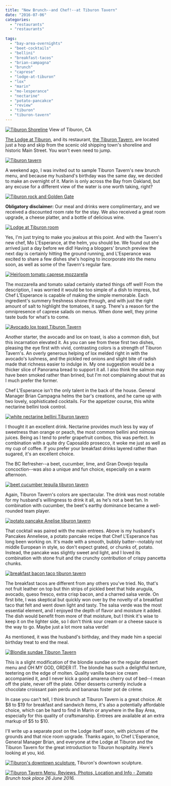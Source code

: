 ```yaml
---
title: "New Brunch--and Chef!--at Tiburon Tavern"
date: "2016-07-06"
categories:
  - "restaurants"
  - "restaurants"
  
tags:
  - "bay-area-overnights"
  - "beet-cocktails"
  - "bellini"
  - "breakfast-tacos"
  - "brian-campagna"
  - "brunch"
  - "caprese"
  - "lodge-at-tiburon"
  - "lox"
  - "marin"
  - "mo-lesperance"
  - "nectarine"
  - "potato-pancakce"
  - "review"
  - "tiburon"
  - "tiburon-tavern"
---
```





<div class="caption">

[![Tiburon Shoreline](http://s3.amazonaws.com/thegourmez-wpmedia/2016/07/Tiburon-01_1-1024x160.jpg)](http://s3.amazonaws.com/thegourmez-wpmedia/2016/07/Tiburon-01_1.jpg) View of Tiburon, CA</div>


[The Lodge at Tiburon](http://lodgeattiburon.com/), and its restaurant, [the Tiburon Tavern,](http://lodgeattiburon.com/amenities/tiburon-tavern/) are located just a hop and skip from the scenic old shipping town's shoreline and historic Main Street. You won't even need to jump.

[![Tiburon tavern](http://s3.amazonaws.com/thegourmez-wpmedia/2016/07/Tiburon-Lodge-01-500x334.jpg)](http://s3.amazonaws.com/thegourmez-wpmedia/2016/07/Tiburon-Lodge-01.jpg)

A weekend ago, I was invited out to sample Tiburon Tavern's new brunch menu, and because my husband's birthday was the same day, we decided to make an overnight of it. Marin is only across the Bay from Oakland, but any excuse for a different view of the water is one worth taking, right?

[![Tiburon rock and Golden Gate](http://s3.amazonaws.com/thegourmez-wpmedia/2016/07/Tiburon-06-500x334.jpg)](http://s3.amazonaws.com/thegourmez-wpmedia/2016/07/Tiburon-06.jpg)

**Obligatory disclaimer:** Our meal and drinks were complimentary, and we received a discounted room rate for the stay. We also received a great room upgrade, a cheese platter, and a bottle of delicious wine.

[![Lodge at Tiburon room](http://s3.amazonaws.com/thegourmez-wpmedia/2016/07/Tiburon-Lodge-19-500x306.jpg)](http://s3.amazonaws.com/thegourmez-wpmedia/2016/07/Tiburon-Lodge-19.jpg)

Yes, I'm just trying to make you jealous at this point. And with the Tavern's new chef, Mo L'Esperance, at the helm, you should be. We found out she arrived just a day before we did! Having a bloggers' brunch preview the next day is certainly hitting the ground running, and L'Esperance was excited to share a few dishes she's hoping to incorporate into the menu soon, as well as some of the Tavern's regular fare.

[![Heirloom tomato caprese mozzarella](http://s3.amazonaws.com/thegourmez-wpmedia/2016/07/Tiburon-Lodge-08-500x334.jpg)](http://s3.amazonaws.com/thegourmez-wpmedia/2016/07/Tiburon-Lodge-08.jpg)

The mozzarella and tomato salad certainly started things off well! From the description, I was worried it would be too simple of a dish to impress, but Chef L'Esperance is capable of making the simple memorable. Each ingredient's summery freshness shone through, and with just the right amount of salt to highlight the tomatoes, it sang. There's a reason for the omnipresence of caprese salads on menus. When done well, they prime taste buds for what's to come.

[![Avocado lox toast Tiburon Tavern](http://s3.amazonaws.com/thegourmez-wpmedia/2016/07/Tiburon-Lodge-07-476x500.jpg)](http://s3.amazonaws.com/thegourmez-wpmedia/2016/07/Tiburon-Lodge-07.jpg)

Another starter, the avocado and lox on toast, is also a common dish, but this incarnation elevated it. As you can see from these first two dishes, pleasing the eye first with vivid, contrasting colors is a strength of Tiburon Tavern's. An overly generous helping of lox melded right in with the avocado's lushness, and the pickled red onions and slight bite of radish made that richness easier to indulge in. My one suggestion would be a thicker slice of Panorama bread to support it all. I also think the salmon may have been smoked rather than brined, but I'm not complaining about that as I much prefer the former.

Chef L'Esperance isn't the only talent in the back of the house. General Manager Brian Campagna helms the bar's creations, and he came up with two lovely, sophisticated cocktails. For the appetizer course, this white nectarine bellini took control.

[![white nectarine bellini Tiburon tavern](http://s3.amazonaws.com/thegourmez-wpmedia/2016/07/Tiburon-Lodge-05-361x500.jpg)](http://s3.amazonaws.com/thegourmez-wpmedia/2016/07/Tiburon-Lodge-05.jpg)

I thought it an excellent drink. Nectarine provides much less by way of sweetness than orange or peach, the most common bellini and mimosa juices. Being as I tend to prefer grapefruit combos, this was perfect. In combination with a quite dry Caposaldo prosecco, it woke me just as well as my cup of coffee. If you prefer your breakfast drinks layered rather than sugared, it's an excellent choice.

The BC Refresher--a beet, cucumber, lime, and Gran Dovejo tequila concoction--was also a unique and fun choice, especially on a warm afternoon.

[![beet cucumber tequila tiburon tavern](http://s3.amazonaws.com/thegourmez-wpmedia/2016/07/Tiburon-Lodge-13-450x500.jpg)](http://s3.amazonaws.com/thegourmez-wpmedia/2016/07/Tiburon-Lodge-13.jpg)

Again, Tiburon Tavern's colors are spectacular. The drink was most notable for my husband's willingness to drink it all, as he's not a beet fan. In combination with cucumber, the beet's earthy dominance became a well-rounded team player.

[![potato pancake Anelise tiburon tavern](http://s3.amazonaws.com/thegourmez-wpmedia/2016/07/Tiburon-Lodge-10-500x399.jpg)](http://s3.amazonaws.com/thegourmez-wpmedia/2016/07/Tiburon-Lodge-10.jpg)

That cocktail was paired with the main entrees. Above is my husband's Pancakes Anneliese, a potato pancake recipe that Chef L'Esperance has long been working on. It's made with a smooth, bubbly batter--notably not middle European in style, so don't expect grated, or chunks of, potato. Instead, the pancake was slightly sweet and light, and I loved its combination with stone fruit and the crunchy contribution of crispy pancetta chunks.

[![breakfast bacon taco tiburon tavern](http://s3.amazonaws.com/thegourmez-wpmedia/2016/07/Tiburon-Lodge-11-457x500.jpg)](http://s3.amazonaws.com/thegourmez-wpmedia/2016/07/Tiburon-Lodge-11.jpg)

The breakfast tacos are different from any others you've tried. No, that's not fruit leather on top but thin strips of pickled beet that hide arugula, avocado, queso fresco, extra crisp bacon, and a charred salsa verde. On first bite, I was skeptical but quickly won over by the novelty of a breakfast taco that felt and went down light and tasty. The salsa verde was the most essential element, and I enjoyed the depth of flavor and moisture it added. The dish would benefit from more of that moisture, but I think it's wise to keep it on the lighter side, so I don't think sour cream or a cheese sauce is the way to go. Maybe just a lot more salsa verde!

As mentioned, it was the husband's birthday, and they made him a special birthday treat to end the meal.

[![Blondie sundae Tiburon Tavern](http://s3.amazonaws.com/thegourmez-wpmedia/2016/07/Tiburon-Lodge-14-434x500.jpg)](http://s3.amazonaws.com/thegourmez-wpmedia/2016/07/Tiburon-Lodge-14.jpg)

This is a slight modification of the blondie sundae on the regular dessert menu and OH MY GOD, ORDER IT. The blondie has such a delightful texture, teetering on the edge of molten. Quality vanilla bean ice cream accompanied it, and I never kick a good amarena cherry out of bed--I mean off the plate, never off the plate. Other desserts currently include a chocolate croissant pain perdu and bananas foster pot de crème.

In case you can't tell, I think brunch at Tiburon Tavern is a great choice. At $8 to $19 for breakfast and sandwich items, it's also a potentially affordable choice, which can be hard to find in Marin or anywhere in the Bay Area, especially for this quality of craftsmanship. Entrees are available at an extra markup of $5 to $10.

I'll write up a separate post on the Lodge itself soon, with pictures of the grounds and that nice room upgrade. Thanks again, to Chef L'Esperance, General Manager Brian, and everyone at the Lodge at Tiburon and the Tiburon Tavern for the great introduction to Tiburon hospitality. Here's looking at you, kid.




<div class="caption">

[![ Tiburon's downtown sculpture.](http://s3.amazonaws.com/thegourmez-wpmedia/2016/07/Tiburon-09-500x484.jpg)](http://s3.amazonaws.com/thegourmez-wpmedia/2016/07/Tiburon-09.jpg) Tiburon's downtown sculpture.</div>


[![Tiburon Tavern Menu, Reviews, Photos, Location and Info - Zomato](https://www.zomato.com/logo/16862026/minilink)](https://www.zomato.com/tiburon-ca/tiburon-tavern-tiburon "View Menu, Reviews, Photos & Information about Tiburon Tavern, Tiburon and other Restaurants in Tiburon") _Brunch took place 26 June 2016._
